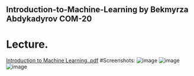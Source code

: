 ## Introduction-to-Machine-Learning by Bekmyrza Abdykadyrov COM-20
# Lecture.
[Introduction to Machine Learning..pdf](https://github.com/user-attachments/files/15799641/Introduction.to.Machine.Learning.pdf)
#Screenshots:
![image](https://github.com/Bekmyrzapro/Introduction-to-Machine-Learning/assets/74038682/cb5b36b1-29cf-40d5-b09c-1731e887a5e3)
![image](https://github.com/Bekmyrzapro/Introduction-to-Machine-Learning/assets/74038682/9f55df28-6108-4547-a0ac-27e7329d95b3)
![image](https://github.com/Bekmyrzapro/Introduction-to-Machine-Learning/assets/74038682/3af87c22-cc5b-413e-b0db-e8043989f90f)

